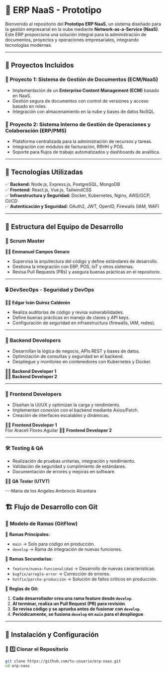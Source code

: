 # 🚀 ERP NaaS - Prototipo

Bienvenido al repositorio del **Prototipo ERP NaaS**, un sistema diseñado para la gestión empresarial en la nube mediante **Network-as-a-Service (NaaS)**. Este ERP proporciona una solución integral para la administración de documentos, proyectos y operaciones empresariales, integrando tecnologías modernas.

---

## 📌 Proyectos Incluidos

### 🔹 **Proyecto 1: Sistema de Gestión de Documentos (ECM/NaaS)**
- Implementación de un **Enterprise Content Management (ECM)** basado en NaaS.
- Gestión segura de documentos con control de versiones y acceso basado en roles.
- Integración con almacenamiento en la nube y bases de datos NoSQL.

### 🔹 **Proyecto 2: Sistema Interno de Gestión de Operaciones y Colaboración (ERP/PMS)**
- Plataforma centralizada para la administración de recursos y tareas.
- Integración con módulos de facturación, RRHH y POS.
- Soporte para flujos de trabajo automatizados y dashboards de analítica.

---

## 🚀 **Tecnologías Utilizadas**
✅ **Backend:** Node.js, Express.js, PostgreSQL, MongoDB  
✅ **Frontend:** React.js, Vue.js, TailwindCSS  
✅ **Infraestructura y Seguridad:** Docker, Kubernetes, Nginx, AWS/GCP, CI/CD  
✅ **Autenticación y Seguridad:** OAuth2, JWT, OpenID, Firewalls (IAM, WAF)  

---

## 🔹 **Estructura del Equipo de Desarrollo**

### 🎯 **Scrum Master**
👨‍💻 **Emmanuel Campos Genaro**  
- Supervisa la arquitectura del código y define estándares de desarrollo.  
- Gestiona la integración con ERP, POS, IoT y otros sistemas.  
- Revisa Pull Requests (PRs) y asegura buenas prácticas en el repositorio.  

---

### 🔒 **DevSecOps - Seguridad y DevOps**
👨‍💻 **Edgar Iván Quiroz Calderón**  
- Realiza auditorías de código y revisa vulnerabilidades.  
- Define buenas prácticas en manejo de claves y API keys.  
- Configuración de seguridad en infraestructura (firewalls, IAM, redes).  

---

### 🔹 **Backend Developers**
- Desarrollan la lógica de negocio, APIs REST y bases de datos.  
- Optimización de consultas y seguridad en el backend.  
- Despliegue y monitoreo en contenedores con Kubernetes y Docker.  

👨‍💻 **Backend Developer 1**  
👨‍💻 **Backend Developer 2**  

---

### 🎨 **Frontend Developers**
- Diseñan la UI/UX y optimizan la carga y rendimiento.  
- Implementan conexión con el backend mediante Axios/Fetch.  
- Creación de interfaces escalables y dinámicas.  

👨‍💻 **Frontend Developer 1**  
Flor Araceli Flores Aguilar 
👨‍💻 **Frontend Developer 2**  

---

### 🛠 **Testing & QA**
- Realización de pruebas unitarias, integración y rendimiento.  
- Validación de seguridad y cumplimiento de estándares.  
- Documentación de errores y mejoras en software.  

👨‍💻 **QA Tester (UTVT)**  

---Maria de los Angeles Ambrocio Alcantara 

## 🏗 **Flujo de Desarrollo con Git**
### 🔹 **Modelo de Ramas (GitFlow)**
📌 **Ramas Principales:**
- `main` → Solo para código en producción.  
- `develop` → Rama de integración de nuevas funciones.  

📌 **Ramas Secundarias:**
- `feature/nueva-funcionalidad` → Desarrollo de nuevas características.  
- `bugfix/arreglo-error` → Corrección de errores.  
- `hotfix/parche-producción` → Solución de fallos críticos en producción.  

📌 **Reglas de Git:**
1. **Cada desarrollador crea una rama feature desde `develop`**.  
2. **Al terminar, realiza un Pull Request (PR) para revisión**.  
3. **Se revisa código y se aprueba antes de fusionar con `develop`**.  
4. **Periódicamente, se fusiona `develop` en `main` para el despliegue**.  

---

## 📝 **Instalación y Configuración**
### 🔹 **1️⃣ Clonar el Repositorio**
```bash
git clone https://github.com/tu-usuario/erp-naas.git
cd erp-naas
